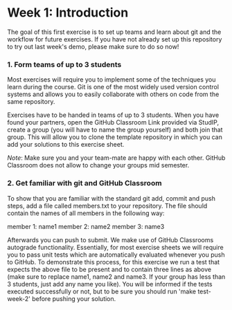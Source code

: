 # Week 1: Introduction
The goal of this first exercise is to set up teams and learn about git and the workflow for future exercises. 
If you have not already set up this repository to try out last week's demo, please make sure to do so now!

### 1. Form teams of up to 3 students
Most exercises will require you to implement some of the techniques you learn during the course. Git is one of the most widely used version control systems and allows you to easily collaborate with others on code from the same repository.

Exercises have to be handed in teams of up to 3 students. When you have found your partners, open the GitHub Classroom Link provided via StudIP, create a group (you will have to name the group yourself) and both join that group. This will allow you to clone the template repository in which you can add your solutions to this exercise sheet.

*Note*: Make sure you and your team-mate are happy with each other. GitHub Classroom does not allow to change your groups mid semester.

### 2. Get familiar with git and GitHub Classroom
To show that you are familiar with the standard git add, commit and push steps, add a file called members.txt to your repository. The file should contain the names of all members in the following way:

member 1: name1
member 2: name2
member 3: name3

Afterwards you can push to submit.
We make use of GitHub Classrooms autograde functionality. 
Essentially, for most exercise sheets we will require you to pass unit tests which are automatically evaluated whenever you push to GitHub. 
To demonstrate this process, for this exercise we run a test that expects the above file to be present and to contain three lines as above (make sure to replace name1, name2 and name3. If your group has less than 3 students, just add any name you like).
You will be informed if the tests executed successfully or not, but to be sure you should run 'make test-week-2' before pushing your solution.
